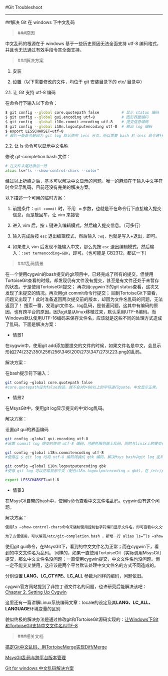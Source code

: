 ﻿
#Git Troubleshoot

----------
##解决 Git 在 windows 下中文乱码
> ###原因


中文乱码的根源在于 windows 基于一些历史原因无法全面支持 utf-8 编码格式，并且也无法通过有效手段令其全面支持。


> ###解决方案

1. 安装

2. 设置（以下需要修改的文件，均位于 git 安装目录下的 etc/ 目录中）

2.1. 让 Git 支持 utf-8 编码

在命令行下输入以下命令：

```bash
$ git config --global core.quotepath false  		# 显示 status 编码
$ git config --global gui.encoding utf-8			# 图形界面编码
$ git config --global i18n.commit.encoding utf-8	# 提交信息编码
$ git config --global i18n.logoutputencoding utf-8	# 输出 log 编码
$ export LESSCHARSET=utf-8
# 最后一条命令是因为 git log 默认使用 less 分页，所以需要 bash 对 less 命令进行 utf-8 编码
```

2.2. 让 ls 命令可以显示中文名称

修改 git-completion.bash 文件：

```bash
# 在文件末尾处添加一行
alias ls="ls --show-control-chars --color"
```

经过以上折腾之后，基本可以解决中文显示的问题。唯一的麻烦在于输入中文字符时会显示乱码，目前还没有完美的解决方案。

以下描述一个可用的临时方案：

1. 前提条件：`git commit` 时，不用 `-m` 参数，也就是不在命令行下直接输入提交信息，而是敲回车，让 vim 来接管

2. 进入 vim 后，按 `i` 键进入编辑模式，然后输入提交信息。（可多行）

3. 输入完成后按 `esc` 退出编辑模式，然后输入 `:wq`，也就是写入+退出，即可。

4. 如果进入 vim 后发现不能输入中文，那么先按 `esc` 退出编辑模式，然后输入：`:set termencoding=GBK`，即可。（也可能是 GB2312，都试一下）

> ###乱码情景

在一个使用cygwin的bash提交的git项目中，已经完成了所有的提交，但使用TortoiseGit查看的时候，却发现仍有文件没有提交，甚至是有文件还处于未暂存的状态。于是使用TortoiseGit提交；
再次用cygwin下的git status查看，这次又发现了未提交的情况。再次用git commit命令行提交；
回到TortoiseGit下查看，问题又出现了！此时准备返回两次提交前的版本，却因为文件名乱码的问题，无法返回了！
搜索一番，发现git文件名、log乱码，是普遍问题，这其中有编码的原因，也有跨平台的原因。因为git是从linux移植过来，默认采用UTF-8编码。而Windows默认使用UTF-16编码来保存文件名，应该就是这些不同的处理方式造成了乱码。下面是解决方案：

 - 情景1

在cygwin中，使用git add添加要提交的文件的时候，如果文件名是中文，会显示形如274\232\350\256\256\346\200\273\347\273\223.png的乱码。

解决方案：

在bash提示符下输入：
```bash
git config –global core.quotepath false
#core.quotepath设为false的话，就不会对0×80以上的字符进行quote。中文显示正常。
```

 

 - 情景2


在MsysGit中，使用git log显示提交的中文log乱码。

解决方案：

设置git gui的界面编码
```bash
git config –global gui.encoding utf-8
#设置 commit log 提交时使用 utf-8 编码，可避免服务器上乱码，同时与linix上的提交保持一致！

git config –global i18n.commitencoding utf-8
#使得在 $ git log 时将 utf-8 编码转换成 gbk 编码，解决Msys bash中git log 乱码。

git config –global i18n.logoutputencoding gbk
#使得 git log 可以正常显示中文（配合i18n.logoutputencoding = gbk)，在 /etc/profile 中添加：

export LESSCHARSET=utf-8
```

 - 情景3
 
在MsysGit自带的bash中，使用ls命令查看中文文件名乱码。cygwin没有这个问题。

解决方案：
```bash
使用ls –show-control-chars命令来强制使用控制台字符编码显示文件名，即可查看中文文件名。

为了方便使用，可以编辑/etc/git-completion.bash ，新增一行 alias ls=”ls –show-control-chars”
```

使用git gui命令，在MsysGit下，看到的中文文件名为正常；而在cygwin下，看到的中文文件名为乱码。
同样的，如果一直使用TortoiseGit（实际调用MsysGit）提交，那么中文文件名没问题；一直使用cygwin提交，中文文件名也没问题。但一定不能交叉使用，这应该是两个平台默认处理中文文件名的方式不同造成的。

分别设置 **LANG、LC_CTYPE、LC_ALL** 参数为同样的编码，问题依旧。

cygwin官方网站提到了非拉丁语文件名的问题，也许研究后能解决该吧：[Chapter 2. Setting Up Cygwin](https://www.cygwin.com/cygwin-ug-net/setup-locale.html)

这里还有一篇讲解Linux系统编码文章：locale的设定及其**LANG、LC_ALL、LANGUAGE**环境变量的区别

貌似终极的解决办法是通过修改git和TortoiseGit源码实现的：[让Windows下Git和TortoiseGit支持中文文件名/UTF-8](http://www.cnblogs.com/tinyfish/archive/2010/12/17/1909463.html)

> ###相关文档


[搞定Git中文乱码、用TortoiseMerge实现Diff/Merge](http://bbs.csdn.net/topics/360008711)


[MsysGit乱码与跨平台版本管理](http://bbs.csdn.net/topics/350266540)



[Git for windows 中文乱码解决方案](http://segmentfault.com/a/1190000000578037)